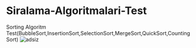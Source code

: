 # Siralama-Algoritmalari-Test
Sorting Algoritm Test(BubbleSort,InsertionSort,SelectionSort,MergeSort,QuickSort,CountingSort)
![adsiz](https://user-images.githubusercontent.com/24482512/50387256-f569df80-0708-11e9-9b54-c3f6227a1cc9.png)
